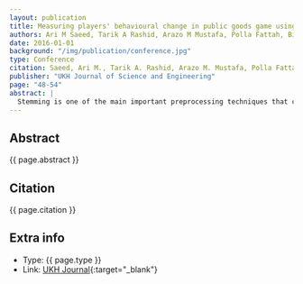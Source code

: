```yaml
---
layout: publication
title: Measuring players' behavioural change in public goods game using clustering
authors: Ari M Saeed, Tarik A Rashid, Arazo M Mustafa, Polla Fattah, Birzo Ismael
date: 2016-01-01
background: "/img/publication/conference.jpg"
type: Conference
citation: Saeed, Ari M., Tarik A. Rashid, Arazo M. Mustafa, Polla Fattah, and Birzo Ismael. "Improving Kurdish web mining through tree data structure and Porter’s Stemmer algorithms." UKH Journal of Science and Engineering 2, no. 1 (2018); 48-54.
publisher: "UKH Journal of Science and Engineering"
page: "48-54"
abstract: |
  Stemming is one of the main important preprocessing techniques that can be used to enhance the accuracy of text classification. The key purpose of using the stemming is combining the number of words that have same stem to decrease high dimensionality of feature space. Reducing feature space cause to decline time to construct a model and minimize the memory space. In this paper, a new stemming approach is explored for enhancing Kurdish text classification performance. Tree data structure and Porter’s stemmer algorithms are incorporated for building the proposed approach. The system is assessed through using Support Vector Machine (SVM) and Decision Tree (C4. 5) to illustrate the performance of the suggested stemmer after and before applying it. Furthermore, the usefulness of using stop words are considered before and after implementing the suggested approach.
---
```


## Abstract

{{ page.abstract }}

## Citation

{{ page.citation }}

## Extra info

- Type: {{ page.type }}
- Link: [UKH Journal](https://journal.ukh.edu.krd/index.php/ukhjse/article/view/43){:target="\_blank"}
